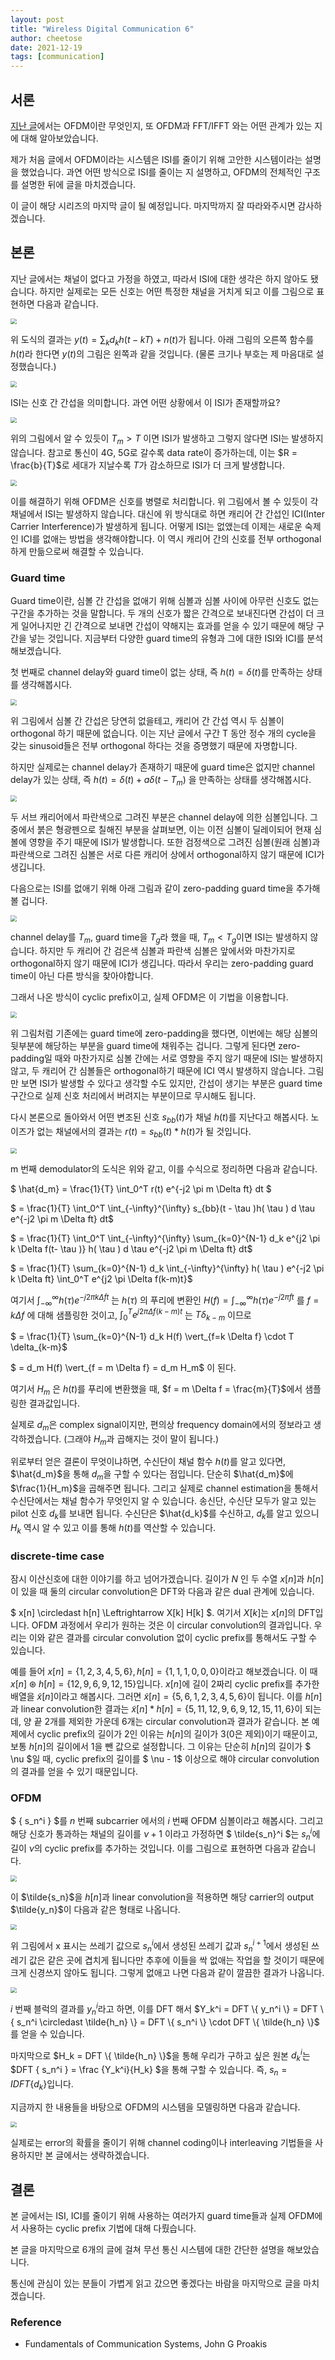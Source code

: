 ```yaml
---
layout: post 
title: "Wireless Digital Communication 6" 
author: cheetose
date: 2021-12-19
tags: [communication]
---
```


## 서론

[지난 글](https://www.secmem.org/blog/2021/11/21/Wireless-Digital-Communication-5/)에서는 OFDM이란 무엇인지, 또 OFDM과 FFT/IFFT 와는 어떤 관계가 있는 지에 대해 알아보았습니다.

제가 처음 글에서 OFDM이라는 시스템은 ISI를 줄이기 위해 고안한 시스템이라는 설명을 했었습니다. 과연 어떤 방식으로 ISI를 줄이는 지 설명하고, OFDM의 전체적인 구조를 설명한 뒤에 글을 마치겠습니다.

이 글이 해당 시리즈의 마지막 글이 될 예정입니다. 마지막까지 잘 따라와주시면 감사하겠습니다.

## 본론

지난 글에서는 채널이 없다고 가정을 하였고, 따라서 ISI에 대한 생각은 하지 않아도 됐습니다. 하지만 실제로는 모든 신호는 어떤 특정한 채널을 거치게 되고 이를 그림으로 표현하면 다음과 같습니다.

<img src="/assets/images/cheetose-post/8/pic1.png" style="zoom:60%;" />

위 도식의 결과는 $y(t) = \sum_k d_k h(t-kT) + n(t)$가 됩니다. 아래 그림의 오른쪽 함수를 $h(t)$라 한다면 $y(t)$의 그림은 왼쪽과 같을 것입니다. (물론 크기나 부호는 제 마음대로 설정했습니다.)

<img src="/assets/images/cheetose-post/8/pic2.png" style="zoom:60%;" />

ISI는 신호 간 간섭을 의미합니다. 과연 어떤 상황에서 이 ISI가 존재할까요?

<img src="/assets/images/cheetose-post/8/pic3.png" style="zoom:60%;" />

위의 그림에서 알 수 있듯이 $T_m > T$ 이면 ISI가 발생하고 그렇지 않다면 ISI는 발생하지 않습니다. 참고로 통신이 4G, 5G로 갈수록 data rate이 증가하는데, 이는 $R = \frac{b}{T}$로 세대가 지날수록 $T$가 감소하므로 ISI가 더 크게 발생합니다.

<img src="/assets/images/cheetose-post/8/pic4.png" style="zoom:60%;" />

이를 해결하기 위해 OFDM은 신호를 병렬로 처리합니다. 위 그림에서 볼 수 있듯이 각 채널에서 ISI는 발생하지 않습니다. 대신에 위 방식대로 하면 캐리어 간 간섭인 ICI(Inter Carrier Interference)가 발생하게 됩니다. 어떻게 ISI는 없앴는데 이제는 새로운 숙제인 ICI를 없애는 방법을 생각해야합니다. 이 역시 캐리어 간의 신호를 전부 orthogonal하게 만듦으로써 해결할 수 있습니다.

### Guard time

Guard time이란, 심볼 간 간섭을 없애기 위해 심볼과 심볼 사이에 아무런 신호도 없는 구간을 추가하는 것을 말합니다. 두 개의 신호가 짧은 간격으로 보내진다면 간섭이 더 크게 일어나지만 긴 간격으로 보내면 간섭이 약해지는 효과를 얻을 수 있기 때문에 해당 구간을 넣는 것입니다. 지금부터 다양한 guard time의 유형과 그에 대한 ISI와 ICI를 분석해보겠습니다.

첫 번째로 channel delay와 guard time이 없는 상태, 즉 $h(t) = \delta(t)$를 만족하는 상태를 생각해봅시다.

<img src="/assets/images/cheetose-post/8/pic5.png" style="zoom:60%;" />

위 그림에서 심볼 간 간섭은 당연히 없을테고, 캐리어 간 간섭 역시 두 심볼이 orthogonal 하기 때문에 없습니다. 이는 지난 글에서 구간 T 동안 정수 개의 cycle을 갖는 sinusoid들은 전부 orthogonal 하다는 것을 증명했기 때문에 자명합니다.

하지만 실제로는 channel delay가 존재하기 때문에 guard time은 없지만 channel delay가 있는 상태, 즉 $h(t) = \delta(t) + a\delta(t-T_m)$ 을 만족하는 상태를 생각해봅시다.

<img src="/assets/images/cheetose-post/8/pic6.png" style="zoom:60%;" />

두 서브 캐리어에서 파란색으로 그려진 부분은 channel delay에 의한 심볼입니다. 그 중에서 붉은 형광펜으로 칠해진 부분을 살펴보면, 이는 이전 심볼이 딜레이되어 현재 심볼에 영향을 주기 때문에 ISI가 발생합니다. 또한 검정색으로 그려진 심볼(원래 심볼)과 파란색으로 그려진 심볼은 서로 다른 캐리어 상에서 orthogonal하지 않기 때문에 ICI가 생깁니다.

다음으로는 ISI를 없애기 위해 아래 그림과 같이 zero-padding guard time을 추가해볼 겁니다.

<img src="/assets/images/cheetose-post/8/pic7.png" style="zoom:60%;" />

channel delay를 $T_m$, guard time을 $T_g$라 했을 때, $T_m < T_g$이면 ISI는 발생하지 않습니다. 하지만 두 캐리어 간 검은색 심볼과 파란색 심볼은 앞에서와 마찬가지로 orthogonal하지 않기 때문에 ICI가 생깁니다. 따라서 우리는 zero-padding guard time이 아닌 다른 방식을 찾아야합니다.

그래서 나온 방식이 cyclic prefix이고, 실제 OFDM은 이 기법을 이용합니다.

<img src="/assets/images/cheetose-post/8/pic8.png" style="zoom:60%;" />

위 그림처럼 기존에는 guard time에 zero-padding을 했다면, 이번에는 해당 심볼의 뒷부분에 해당하는 부분을 guard time에 채워주는 겁니다. 그렇게 된다면 zero-padding일 때와 마찬가지로 심볼 간에는 서로 영향을 주지 않기 때문에 ISI는 발생하지 않고, 두 캐리어 간 심볼들은 orthogonal하기 때문에 ICI 역시 발생하지 않습니다. 그림만 보면 ISI가 발생할 수 있다고 생각할 수도 있지만, 간섭이 생기는 부분은 guard time 구간으로 실제 신호 처리에서 버려지는 부분이므로 무시해도 됩니다.

다시 본론으로 돌아와서 어떤 변조된 신호 $s_{bb}(t)$가 채널 $h(t)$를 지난다고 해봅시다. 노이즈가 없는 채널에서의 결과는 $r(t) = s_{bb}(t) \ast h(t)$가 될 것입니다.

<img src="/assets/images/cheetose-post/8/pic9.png" style="zoom:60%;" />

m 번째 demodulator의 도식은 위와 같고, 이를 수식으로 정리하면 다음과 같습니다.

$ \hat{d_m} = \frac{1}{T} \int_0^T r(t) e^{-j2 \pi m \Delta ft} dt $

$ = \frac{1}{T} \int_0^T \int_{-\infty}^{\infty} s_{bb}(t - \tau )h( \tau ) d \tau e^{-j2 \pi m \Delta ft} dt$

$ = \frac{1}{T} \int_0^T \int_{-\infty}^{\infty} \sum_{k=0}^{N-1} d_k e^{j2 \pi k \Delta f(t- \tau )} h( \tau ) d \tau e^{-j2 \pi m \Delta ft} dt$

$ = \frac{1}{T} \sum_{k=0}^{N-1} d_k \int_{-\infty}^{\infty} h( \tau ) e^{-j2 \pi k \Delta ft} \int_0^T e^{j2 \pi \Delta f(k-m)t}$

여기서 $\int_{-\infty}^{\infty} h( \tau ) e^{-j2 \pi k \Delta ft}$ 는 $h( \tau )$ 의 푸리에 변환인 $H(f) = \int_{-\infty}^{\infty} h( \tau ) e^{-j2 \pi ft}$ 를 $f=k \Delta f$ 에 대해 샘플링한 것이고, $\int_0^T e^{j2 \pi \Delta f(k-m)t}$ 는 $T \delta_{k-m}$ 이므로

$ = \frac{1}{T} \sum_{k=0}^{N-1} d_k H(f) \vert_{f=k \Delta f} \cdot T \delta_{k-m}$

$ = d_m H(f) \vert_{f = m \Delta f} = d_m H_m$ 이 된다.

여기서 $H_m$ 은 $h(t)$를 푸리에 변환했을 때, $f = m \Delta f = \frac{m}{T}$에서 샘플링한 결과값입니다.

실제로 $d_m$은 complex signal이지만, 편의상 frequency domain에서의 정보라고 생각하겠습니다. (그래야 $H_m$과 곱해지는 것이 말이 됩니다.)

위로부터 얻은 결론이 무엇이냐하면, 수신단이 채널 함수 $h(t)$를 알고 있다면, $\hat{d_m}$을 통해 $d_m$을 구할 수 있다는 점입니다. 단순히 $\hat{d_m}$에 $\frac{1}{H_m}$을 곱해주면 됩니다. 그리고 실제로 channel estimation을 통해서 수신단에서는 채널 함수가 무엇인지 알 수 있습니다. 송신단, 수신단 모두가 알고 있는 pilot 신호 $d_k$를 보내면 됩니다. 수신단은 $\hat{d_k}$를 수신하고, $d_k$를 알고 있으니 $H_k$ 역시 알 수 있고 이를 통해 $h(t)$를 역산할 수 있습니다.

### discrete-time case

잠시 이산신호에 대한 이야기를 하고 넘어가겠습니다. 길이가 $N$ 인 두 수열 $x[n]$과 $h[n]$이 있을 때 둘의 circular convolution은 DFT와 다음과 같은 dual 관계에 있습니다.

$ x[n] \circledast h[n] \Leftrightarrow X[k] H[k] $. 여기서 $X[k]$는 $x[n]$의 DFT입니다. OFDM 과정에서 우리가 원하는 것은 이 circular convolution의 결과입니다. 우리는 이와 같은 결과를 circular convolution 없이 cyclic prefix를 통해서도 구할 수 있습니다.

예를 들어 $x[n] = \{ 1, 2, 3, 4, 5, 6 \}, h[n] = \{ 1, 1, 1, 0, 0, 0 \}$이라고 해보겠습니다. 이 때 $x[n] \circledast h[n] = \{ 12, 9, 6, 9, 12, 15 \}$입니다. $x[n]$에 길이 2짜리 cyclic prefix를 추가한 배열을 $\tilde{x}[n]$이라고 해봅시다. 그러면 $\tilde{x}[n] = \{ 5, 6, 1, 2, 3, 4, 5, 6 \}$이 됩니다. 이를 $h[n]$과 linear convolution한 결과는 $\tilde{x}[n] \ast h[n] = \{ 5, 11, 12, 9, 6, 9, 12, 15, 11, 6\}$이 되는데, 양 끝 2개를 제외한 가운데 6개는 circular convolution과 결과가 같습니다. 본 예제에서 cyclic prefix의 길이가 2인 이유는 $h[n]$의 길이가 3(0은 제외)이기 때문이고, 보통 $h[n]$의 길이에서 1을 뺀 값으로 설정합니다. 그 이유는 단순히 $h[n]$의 길이가 $ \nu $일 때, cyclic prefix의 길이를 $ \nu - 1$ 이상으로 해야 circular convolution의 결과를 얻을 수 있기 때문입니다.

### OFDM

$ \{ s_n^i \} $를 $n$ 번째 subcarrier 에서의 $i$ 번째 OFDM 심볼이라고 해봅시다. 그리고 해당 신호가 통과하는 채널의 길이를 $\nu + 1$ 이라고 가정하면 $ \tilde{s_n}^i $는 $s_n^i$에 길이 $\nu$의 cyclic prefix를 추가하는 것입니다. 이를 그림으로 표현하면 다음과 같습니다.

<img src="/assets/images/cheetose-post/8/pic10.png" style="zoom:60%;" />

이 $\tilde{s_n}$을 $h[n]$과 linear convolution을 적용하면 해당 carrier의 output $\tilde{y_n}$이 다음과 같은 형태로 나옵니다.

<img src="/assets/images/cheetose-post/8/pic11.png" style="zoom:60%;" />

위 그림에서 x 표시는 쓰레기 값으로 $s_n^i$에서 생성된 쓰레기 값과 $s_n^{i+1}$에서 생성된 쓰레기 값은 같은 곳에 겹치게 됩니다만 추후에 이들을 싹 없애는 작업을 할 것이기 때문에 크게 신경쓰지 않아도 됩니다. 그렇게 없애고 나면 다음과 같이 깔끔한 결과가 나옵니다.

<img src="/assets/images/cheetose-post/8/pic12.png" style="zoom:60%;" />

$i$ 번째 블럭의 결과를 $y_n^i$라고 하면, 이를 DFT 해서 $Y_k^i = DFT \{ y_n^i \} = DFT \{ s_n^i \circledast \tilde{h_n} \} = DFT \{ s_n^i \} \cdot DFT \{ \tilde{h_n} \}$ 를 얻을 수 있습니다.

마지막으로 $H_k = DFT \{ \tilde{h_n} \}$을 통해 우리가 구하고 싶은 원본 $d_k^i$는 $DFT \{ s_n^i \} = \frac {Y_k^i}{H_k} $을 통해 구할 수 있습니다. 즉, $s_n = IDFT \{ d_k \}$입니다.

지금까지 한 내용들을 바탕으로 OFDM의 시스템을 모델링하면 다음과 같습니다.

<img src="/assets/images/cheetose-post/8/pic13.png" style="zoom:60%;" />

실제로는 error의 확률을 줄이기 위해 channel coding이나 interleaving 기법들을 사용하지만 본 글에서는 생략하겠습니다.


## 결론

본 글에서는 ISI, ICI를 줄이기 위해 사용하는 여러가지 guard time들과 실제 OFDM에서 사용하는 cyclic prefix 기법에 대해 다뤘습니다.

본 글을 마지막으로 6개의 글에 걸쳐 무선 통신 시스템에 대한 간단한 설명을 해보았습니다.

통신에 관심이 있는 분들이 가볍게 읽고 갔으면 좋겠다는 바람을 마지막으로 글을 마치겠습니다.


### Reference

- Fundamentals of Communication Systems, John G Proakis

